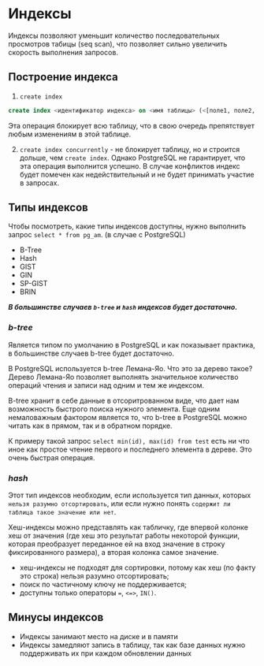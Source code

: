# Индексы
Индексы позволяют уменьшит количество последовательных просмотров табицы (seq scan), что позволяет сильно увеличить скорость выполнения запросов.

## Построение индекса
1. `create index`
```sql
create index <идентификатор индекса> on <имя таблицы> (<[поле1, поле2, ...]>);
```
Эта операция блокирует всю таблицу, что в свою очередь препятствует любым изменениям в этой таблице.

2. `create index concurrently` - не блокирует таблицу, но и строится дольше, чем `create index`. Однако PostgreSQL не гарантирует, что эта операция выполнится успешно. В случае конфликтов индекс будет помечен как недействительный и не будет принимать участие в запросах.

## Типы индексов
Чтобы посмотреть, какие типы индексов доступны, нужно выполнить запрос `select * from pg_am`. (в случае с PostgreSQL)
- B-Tree
- Hash
- GIST
- GIN
- SP-GIST
- BRIN

***В большинстве случаев `b-tree` и `hash` индексов будет достаточно.***

### ***b-tree***
Является типом по умолчанию в PostgreSQL и как показывает практика, в большинстве случаев b-tree будет достаточно.

В PostgreSQL используется b-tree Лемана-Яо. Что это за дерево такое? Дерево Лемана-Яо позволяет выполнять значительное количество операций чтения и записи над одним и тем же индексом.

B-tree хранит в себе данные в отсоритрованном виде, что дает нам возможность быстрого поиска нужного элемента. Еще одним немаловажным фактором является то, что b-tree в PostgreSQL можно читать как в прямом, так и в обратном порядке.

К примеру такой запрос `select min(id), max(id) from test` есть ни что иное как простое чтение первого и последнего элемента в дереве. Это очень быстрая операция.

### ***hash***
Этот тип индексов необходим, если используется тип данных, которых `нельзя разумно отсортировать`, или если нужно понять `содержит ли таблица такое значение или нет`.

Хеш-индексы можно представлять как табличку, где впервой колонке хеш от значения (где хеш это результат работы некоторой функции, которая преобразует переданное ей на вход значение в строку фиксированного размера), а вторая колонка самое значение.

- хеш-индексы не подходят для сортировки, потому как хеш (по факту это строка) нельзя разумно отсортировать;
- поиск по частичному ключу не поддерживается;
- доступны только операторы `=`, `<=>`, `IN()`.

## Минусы индексов
- Индексы занимают место на диске и в памяти
- Индексы замедляют запись в таблицу, так как базе данных нужно поддерживать их при каждом обновлении данных